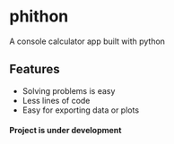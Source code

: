 # phithon
A console calculator app built with python

## Features
* Solving problems is easy
* Less lines of code
* Easy for exporting data or plots

#### Project is under development
